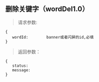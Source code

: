 删除关键字（wordDel1.0）
-----------------------------
>请求参数:

    {
       wordId:        banner或者闪屏的id,必填
    }

>返回参数：

	{
       status:
       message:
	}
